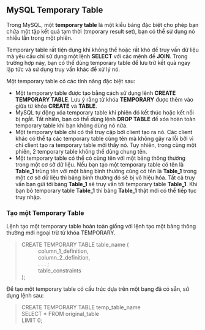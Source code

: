 ## MySQL Temporary Table

Trong MySQL, một **temporary table** là một kiểu bảng đặc biệt cho phép bạn chứa một tập kết quả tạm thời (tmporary result set), bạn có thể sử dụng nó nhiều lần trong một phiên.

Temporary table rất tiện dụng khi không thể hoặc rất khó để truy vấn dữ liệu mà yêu cầu chỉ sử dụng một lệnh **SELECT** với các mệnh đề **JOIN**. Trong trường hợp này, bạn có thể dùng temporary table để lưu trữ kết quả ngay lập tức và sử dụng truy vấn khác để xử lý nó.

Một temporary table có các tính năng đặc biệt sau:

  - Một temporary table được tạo bằng cách sử dụng lênh **CREATE TEMPORARY TABLE**. Lưu ý rằng từ khóa **TEMPORARY** được thêm vào giữa từ khóa **CREATE** và **TABLE**.
  - MySQL tự động xóa temporary table khi phiên đó kết thúc hoặc kết nối bị ngắt. Tất nhiên, bạn có thể dùng lệnh **DROP TABLE** để xóa hoàn toàn temporary table khi bạn không dùng nó nữa.
  - Một temporary table chỉ có thể truy cập bởi client tạo ra nó. Các client khác có thể tạ các temporary table cùng tên mà không gây ra lỗi bởi vì chỉ client tạo ra temporary table mới thấy nó. Tuy nhiên, trong cùng một phiên, 2 temporary table không thể dùng chung tên.
  - Một temporary table có thể có cùng tên với một bảng thông thường trong một cơ sở dữ liệu. Nếu bạn tạo một temporary table có tên là **Table_1** trùng tên với một bảng bình thường cũng có tên là **Table_1** trong một cơ sở dữ liệu thì bảng bình thường đó sẽ bị vô hiệu hóa. Tất cả truy vấn bạn gửi tới bảng **Table_1** sẽ truy vấn tới temporary table **Table_1**. Khi bạn bỏ temporary table **Table_1** thì bảng **Table_1** thật mới có thể tiếp tục truy nhập.

### Tạo một Temporary Table

Lệnh tạo một temporary table hoàn toàn giống với lệnh tạo một bảng thông thường mới ngoại trừ từ khóa TEMPORARY.

> CREATE TEMPORARY TABLE table_name (
<br> &nbsp;&nbsp;&nbsp;&nbsp;&nbsp;&nbsp;&nbsp;&nbsp;&nbsp;&nbsp; column_1_definition,
<br> &nbsp;&nbsp;&nbsp;&nbsp;&nbsp;&nbsp;&nbsp;&nbsp;&nbsp;&nbsp; column_2_definition,
<br> &nbsp;&nbsp;&nbsp;&nbsp;&nbsp;&nbsp;&nbsp;&nbsp;&nbsp;&nbsp; . . . ;
<br> &nbsp;&nbsp;&nbsp;&nbsp;&nbsp;&nbsp;&nbsp;&nbsp;&nbsp;&nbsp; table_constraints
<br>);

Để tạo một temporary table có cấu trúc dựa trên một bạng đã có sẵn, sử dụng lệnh sau:

>CREATE TEMPORARY TABLE temp_table_name
<br> SELECT * FROM original_table
<br>LIMIT 0;

 
